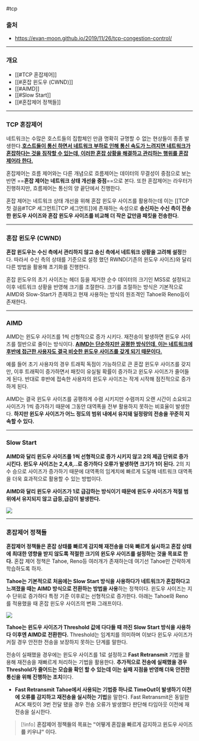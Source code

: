 #tcp 
### 출처
* https://evan-moon.github.io/2019/11/26/tcp-congestion-control/
___
### 개요
* [[#TCP 혼잡제어]]
* [[#혼잡 윈도우 (CWND)]]
* [[#AIMD]]
* [[#Slow Start]]
* [[#혼잡제어 정책들]]
___
### TCP 혼잡제어

네트워크는 수많은 호스트들의 집합체인 만큼 명확히 규명할 수 없는 현상들이 종종 발생한다.<b><u>호스트들이 통신 하면서 네트워크 부하로 인해 통신 속도가 느려지면 네트워크가 혼잡하다는 것을 짐작할 수 있는데, 이러한 혼잡 상황을 해결하고 관리하는 행위를 혼잡 제어라 한다.</u></b>

혼잡제어는 흐름 제어와는 다른 개념으로 흐름제어는 데이터의 무결성이 중점으로 보는 반면 ==**혼잡 제어는 네트워크 상태 개선을 중점**==으로 본다. 또한 혼잡제어는 라우터가 진행하지만, 흐름제어는 통신의 양 끝단에서 진행한다.

혼잡 제어는 네트워크 상태 개선을 위해 혼잡 윈도우 사이즈를 활용하는데 이는 [[TCP 첫 걸음#TCP 세그먼트|TCP 세그먼트]]에 존재하는 속성으로 **송신자는 수신 측이 전송한 윈도우 사이즈와 혼잡 윈도우 사이즈를 비교해 더 작은 값만큼 패킷을 전송한다.**
___
### 혼잡 윈도우 (CWND)

**혼잡 윈도우는 수신 측에서 관리하지 않고 송신 측에서 네트워크 상황을 고려해 설정**한다. 따라서 수신 측의 상태를 기준으로 설정 했던  RWND(기존의 윈도우 사이즈)와 달리 다른 방법을 활용해 초기화를 진행한다. 

혼잡 윈도우의 초기 사이즈는 헤더 등을 제거한 순수 데이터의 크기인 MSS로 설정되고 이후 네트워크 상황을 반영해 크기를 조절한다. 크기를 조절하는 방식은 기본적으로 AIMD와 Slow-Start가 존재하고 현재 사용하는 방식의 원조격인 Tahoe와 Reno등이 존재한다.
___
### AIMD

AIMD는 윈도우 사이즈를 1씩 선형적으로 증가 시키다. 재전송이 발생하면 윈도우 사이즈를 절반으로 줄이는 방식이다. <b><u>AIMD는 단순하지만 공평한 방식인데, 이는 네트워크에 후반에 접근한 사용자도 결국 비슷한 윈도우 사이즈를 갖게 되기 때문이다. </u></b>

예를 들어 초기 사용자의 경우 트래픽 독점이 가능하므로 큰 혼잡 윈도우 사이즈를 갖지만, 이후 트래픽이 증가하면서 패킷이 유실될 확률이 증가하고 윈도우 사이즈가 줄어들게 된다. 반대로 후반에 접속한 사용자의 윈도우 사이즈는 작게 시작해 점진적으로 증가하게 된다.

AIMD는 결국 윈도우 사이즈를 공평하게 수렴 시키지만 수렴까지 오랜 시간이 소요되고 사이즈가 1씩 증가하기 때문에 그동안 대역폭을 전부 활용하지 못하는 비효율이 발생한다. **하지만 윈도우 사이즈가 어느 정도의 범위 내에서 유지돼 일정량의 전송을 꾸준히 지속할 수 있다.**
___
### Slow Start

**AIMD와 달리 윈도우 사이즈를 1씩 선형적으로 증가 시키지 않고 2의 제곱 단위로 증가 시킨다. 윈도우 사이즈는 2,4,8,..로 증가하다 오류가 발생하면 크기가 1이 된다.** 2의 지수 승으로 사이즈가 증가하기 때문에 대역폭의 임계치에 빠르게 도달해 네트워크 대역폭을 더욱 효과적으로 활용할 수 있는 방법이다.

**AIMD와 달리 윈도우 사이즈가 1로 급감하는 방식이기 때문에 윈도우 사이즈가 적절 범위에서 유지되지 않고 급등,급감이 발생한다.**

![](https://my-study.s3.ap-northeast-2.amazonaws.com/TCP%20%ED%98%BC%EC%9E%A1%20%EC%A0%9C%EC%96%B4%20/%20Pasted%20image%2020231227184550.png)

___
### 혼잡제어 정책들

**혼잡제어 정책들은 혼잡 상태를 빠르게 감지해 재전송을 더욱 빠르게 실시하고 혼잡 상태에 최대한 영향을 받지 않도록 적절한 크기의 윈도우 사이즈를 설정하는 것을 목표로 한다.** 혼잡 제어 정책은 Tahoe, Reno등 여러개가 존재하는데 여기선 Tahoe만 간략하게 학습하도록 하자.

**Tahoe는 기본적으로 처음에는 Slow Start 방식을 사용하다가 네트워크가 혼잡하다고 느껴졌을 때는 AIMD 방식으로 전환하는 방법을 사용**하는 정책이다. 윈도우 사이즈는 지수 단위로 증가하다 특정 기준 이후로는 선형적으로 증가한다. 아래는 Tahoe와 Reno를 적용했을 때 혼잡 윈도우 사이즈의 변화 그래프이다.

![](https://my-study.s3.ap-northeast-2.amazonaws.com/TCP%20%ED%98%BC%EC%9E%A1%20%EC%A0%9C%EC%96%B4%20/%20Pasted%20image%2020231227185850.png)

**Tahoe는 윈도우 사이즈가 Threshold 값에 다다들 때 까진 Slow Start 방식을 사용하다 이후엔 AIMD로 전환한다.** Threshold는 임계치를 의미하며 이보다 윈도우 사이즈가 커질 경우 안전한 전송을 보장하지 못하는 단계를 말한다.

전송이 실패했을 경우에는 윈도우 사이즈를 1로 설정하고 **Fast Retransmit** 기법을 활용해 재전송을 재빠르게 처리하는 기법을 활용한다. **추가적으로 전송에 실패했을 경우 Threshold가 줄어드는 모습을 확인 할 수 있는데 이는 실패 지점을 반영해 더욱 안전한 통신을 위해 진행하는 조치**이다.

* **Fast Retransmit**
	**Tahoe에서 사용되는 기법중 하나로 TimeOut이 발생하기 이전에 오류를 감지하고 재전송을 실시하는 기법**을 말한다. Fast Retransmit은 동일한 ACK 패킷이 3번 전달 됐을 경우 전송 오류가 발생했다 판단해 타임아웃 이전에 재 전송을 실시한다.

> [!info]
> **혼잡제어 정책들의 목표는 "어떻게 혼잡을 빠르게 감지하고 윈도우 사이즈를 키우냐" 이다.**